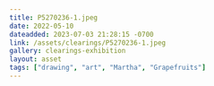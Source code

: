 ```yaml
---
title: P5270236-1.jpeg
date: 2022-05-10
dateadded: 2023-07-03 21:28:15 -0700
link: /assets/clearings/P5270236-1.jpeg
gallery: clearings-exhibition
layout: asset
tags: ["drawing", "art", "Martha", "Grapefruits"]
--- 
```


